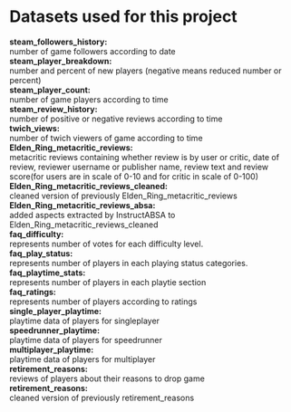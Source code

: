 # Datasets used for this project
**steam_followers_history:**
<br>
number of game followers according to date <br>
**steam_player_breakdown:**
<br>
number and percent of new players (negative means reduced number or percent) <br>
**steam_player_count:**
<br>
number of game players according to time <br>
**steam_review_history:**
<br>
number of positive or negative reviews according to time <br>
**twich_views:**
<br>
number of twich viewers of game according to time <br>
**Elden_Ring_metacritic_reviews:**
<br>
metacritic reviews containing whether review is by user or critic, date of review, reviewer username or publisher name, review text and review score(for users are in scale of 0-10 and for critic in scale of 0-100) <br>
**Elden_Ring_metacritic_reviews_cleaned:**
<br>
cleaned version of previously Elden_Ring_metacritic_reviews <br>
**Elden_Ring_metacritic_reviews_absa:**
<br>
added aspects extracted by InstructABSA to Elden_Ring_metacritic_reviews_cleaned <br>
**faq_difficulty:**
<br>
represents number of votes for each difficulty level.<br>
**faq_play_status:**
<br>
represents number of players in each playing status categories. <br>
**faq_playtime_stats:**
<br>
represents number of players in each playtie section <br>
**faq_ratings:**
<br>
represents number of players according to ratings <br>
**single_player_playtime:**
<br>
playtime data of players for singleplayer <br>
**speedrunner_playtime:**
<br>
playtime data of players for speedrunner <br>
**multiplayer_playtime:**
<br>
playtime data of players for multiplayer <br>
**retirement_reasons:**
<br>
reviews of players about their reasons to drop game <br>
**retirement_reasons:**
<br>
cleaned version of previously retirement_reasons <br>
 
